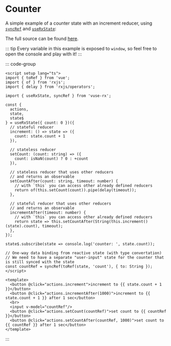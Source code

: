 # Counter

A simple example of a counter state with an increment reducer, using [`syncRef`](/api/refs#syncref) and [`useRxState`](/api/use-rx-state):

<ClientOnly>
  <CounterDemo/>
</ClientOnly>

The full source can be found [here](https://github.com/Raiondesu/vuse-rx/blob/main/docs/.vitepress/theme/recipes/counter.vue).

::: tip
Every variable in this example is exposed to `window`, so feel free to open the console and play with it!
:::

::: code-group
```vue [counter.vue]
<script setup lang="ts">
import { toRef } from 'vue';
import { of } from 'rxjs';
import { delay } from 'rxjs/operators';

import { useRxState, syncRef } from 'vuse-rx';

const {
  actions,
  state,
  state$
} = useRxState({ count: 0 })({
  // stateful reducer
  increment: () => state => ({
    count: state.count + 1
  }),

  // stateless reducer
  setCount: (count: string) => ({
    count: isNaN(count) ? 0 : +count
  }),

  // stateless reducer that uses other reducers
  // and returns an observable
  setCountAfter(count: string, timeout: number) {
    // with `this` you can access other already defined reducers
    return of(this.setCount(count)).pipe(delay(timeout));
  },

  // stateful reducer that uses other reducers
  // and returns an observable
  incrementAfter(timeout: number) {
    // with `this` you can access other already defined reducers
    return state => this.setCountAfter(String(this.increment()(state).count), timeout);
  },
});

state$.subscribe(state => console.log('counter: ', state.count));

// One-way data binding from reactive state (with type convertation)
// We need to have a separate "user-input" state for the counter that is still synced with the state
const countRef = syncRef(toRef(state, 'count'), { to: String });
</script>

<template>
  <button @click="actions.increment">increment to {{ state.count + 1 }}</button>
  <button @click="actions.incrementAfter(1000)">increment to {{ state.count + 1 }} after 1 sec</button>
  <br>
  <input v-model="countRef"/>
  <button @click="actions.setCount(countRef)">set count to {{ countRef }}</button>
  <button @click="actions.setCountAfter(countRef, 1000)">set count to {{ countRef }} after 1 sec</button>
</template>
```
:::
